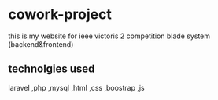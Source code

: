 # cowork-project
this is my website for ieee victoris 2 competition
blade system (backend&frontend)
## technolgies used
laravel ,php ,mysql ,html ,css ,boostrap ,js

